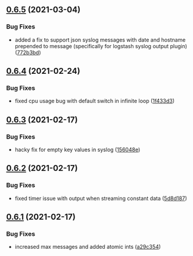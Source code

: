 ## [0.6.5](https://github.com/rfizzle/log-collector/compare/v0.6.4...v0.6.5) (2021-03-04)


### Bug Fixes

* added a fix to support json syslog messages with date and hostname prepended to message (specifically for logstash syslog output plugin) ([772b3bd](https://github.com/rfizzle/log-collector/commit/772b3bd3a1880a5cfe5b00b32e10fa3fd9943aba))



## [0.6.4](https://github.com/rfizzle/log-collector/compare/v0.6.3...v0.6.4) (2021-02-24)


### Bug Fixes

* fixed cpu usage bug with default switch in infinite loop ([1f433d3](https://github.com/rfizzle/log-collector/commit/1f433d3ed7a167bb10edc2f041c1fa7fe375d4b3))



## [0.6.3](https://github.com/rfizzle/log-collector/compare/v0.6.2...v0.6.3) (2021-02-17)


### Bug Fixes

* hacky fix for empty key values in syslog ([156048e](https://github.com/rfizzle/log-collector/commit/156048e0dc1ed964cfbef52ec16c19a0b15a37cf))



## [0.6.2](https://github.com/rfizzle/log-collector/compare/v0.6.1...v0.6.2) (2021-02-17)


### Bug Fixes

* fixed timer issue with output when streaming constant data ([5d8d187](https://github.com/rfizzle/log-collector/commit/5d8d187d14b25e5592609b6a1bb211895ec1898a))



## [0.6.1](https://github.com/rfizzle/log-collector/compare/v0.6.0...v0.6.1) (2021-02-17)


### Bug Fixes

* increased max messages and added atomic ints ([a29c354](https://github.com/rfizzle/log-collector/commit/a29c354df47114226cc223c6dc09a38551b7ed67))



